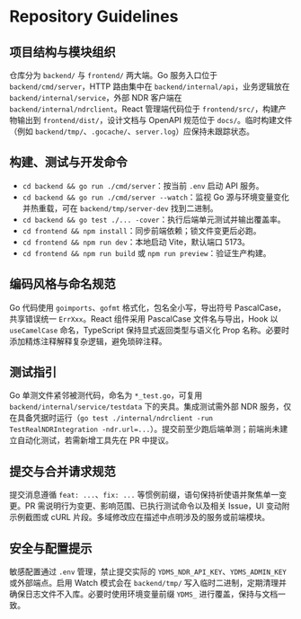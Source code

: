 # Repository Guidelines

## 项目结构与模块组织
仓库分为 `backend/` 与 `frontend/` 两大端。Go 服务入口位于 `backend/cmd/server`，HTTP 路由集中在 `backend/internal/api`，业务逻辑放在 `backend/internal/service`，外部 NDR 客户端在 `backend/internal/ndrclient`。React 管理端代码位于 `frontend/src/`，构建产物输出到 `frontend/dist/`，设计文档与 OpenAPI 规范位于 `docs/`。临时构建文件（例如 `backend/tmp/`、`.gocache/`、`server.log`）应保持未跟踪状态。

## 构建、测试与开发命令
- `cd backend && go run ./cmd/server`：按当前 `.env` 启动 API 服务。
- `cd backend && go run ./cmd/server --watch`：监视 Go 源与环境变量变化并热重载，可在 `backend/tmp/server-dev` 找到二进制。
- `cd backend && go test ./... -cover`：执行后端单元测试并输出覆盖率。
- `cd frontend && npm install`：同步前端依赖；锁文件变更后必跑。
- `cd frontend && npm run dev`：本地启动 Vite，默认端口 5173。
- `cd frontend && npm run build` 或 `npm run preview`：验证生产构建。

## 编码风格与命名规范
Go 代码使用 `goimports`、`gofmt` 格式化，包名全小写，导出符号 PascalCase，共享错误统一 `ErrXxx`。React 组件采用 PascalCase 文件名与导出，Hook 以 `useCamelCase` 命名，TypeScript 保持显式返回类型与语义化 Prop 名称。必要时添加精炼注释解释复杂逻辑，避免琐碎注释。

## 测试指引
Go 单测文件紧邻被测代码，命名为 `*_test.go`，可复用 `backend/internal/service/testdata` 下的夹具。集成测试需外部 NDR 服务，仅在具备凭据时运行（`go test ./internal/ndrclient -run TestRealNDRIntegration -ndr.url=...`）。提交前至少跑后端单测；前端尚未建立自动化测试，若需新增工具先在 PR 中提议。

## 提交与合并请求规范
提交消息遵循 `feat: ...`、`fix: ...` 等惯例前缀，语句保持祈使语并聚焦单一变更。PR 需说明行为变更、影响范围、已执行测试命令以及相关 Issue，UI 变动附示例截图或 cURL 片段。多域修改应在描述中点明涉及的服务或前端模块。

## 安全与配置提示
敏感配置通过 `.env` 管理，禁止提交实际的 `YDMS_NDR_API_KEY`、`YDMS_ADMIN_KEY` 或外部端点。启用 Watch 模式会在 `backend/tmp/` 写入临时二进制，定期清理并确保日志文件不入库。必要时使用环境变量前缀 `YDMS_` 进行覆盖，保持与文档一致。
